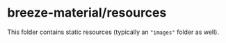 # breeze-material/resources

This folder contains static resources (typically an `"images"` folder as well).
